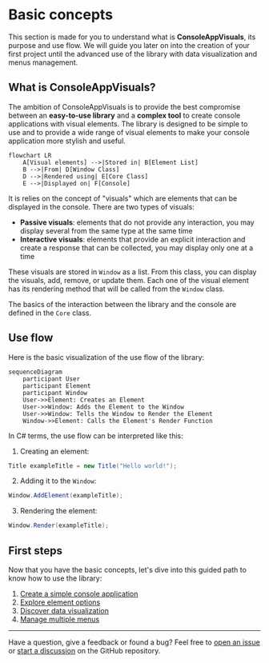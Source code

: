 # Basic concepts

This section is made for you to understand what is **ConsoleAppVisuals**, its purpose and use flow. We will guide you later on into the creation of your first project until the advanced use of the library with data visualization and menus management.

## What is ConsoleAppVisuals?

The ambition of ConsoleAppVisuals is to provide the best compromise between an **easy-to-use library** and a **complex tool** to create console applications with visual elements. The library is designed to be simple to use and to provide a wide range of visual elements to make your console application more stylish and useful.

```mermaid
flowchart LR
    A[Visual elements] -->|Stored in| B[Element List]
    B -->|From| D[Window Class]
    D -->|Rendered using| E[Core Class]
    E -->|Displayed on| F[Console]
```

It is relies on the concept of "visuals" which are elements that can be displayed in the console. There are two types of visuals:

- **Passive visuals**: elements that do not provide any interaction, you may display several from the same type at the same time
- **Interactive visuals**: elements that provide an explicit interaction and create a response that can be collected, you may display only one at a time

These visuals are stored in `Window` as a list. From this class, you can display the visuals, add, remove, or update them. Each one of the visual element has its rendering method that will be called from the `Window` class.

The basics of the interaction between the library and the console are defined in the `Core` class.

## Use flow

Here is the basic visualization of the use flow of the library:

```mermaid
sequenceDiagram
    participant User
    participant Element
    participant Window
    User->>Element: Creates an Element
    User->>Window: Adds the Element to the Window
    User->>Window: Tells the Window to Render the Element
    Window->>Element: Calls the Element's Render Function
```

In C# terms, the use flow can be interpreted like this:

1. Creating an element:

```csharp
Title exampleTitle = new Title("Hello world!");
```

2. Adding it to the `Window`:

```csharp
Window.AddElement(exampleTitle);
```

3. Rendering the element:

```csharp
Window.Render(exampleTitle);
```

## First steps

Now that you have the basic concepts, let's dive into this guided path to know how to use the library:

1. [Create a simple console application](/ConsoleAppVisuals/introduction/first_app.html)
2. [Explore element options](/ConsoleAppVisuals/introduction/elements_options.html)
3. [Discover data visualization](/ConsoleAppVisuals/introduction/data_viz.html)
4. [Manage multiple menus](/ConsoleAppVisuals/introduction/menus_managment.html)

---

Have a question, give a feedback or found a bug? Feel free to [open an issue](https://github.com/MorganKryze/ConsoleAppVisuals/issues) or [start a discussion](https://github.com/MorganKryze/ConsoleAppVisuals/discussions) on the GitHub repository.
